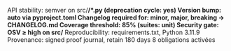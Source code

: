 API stability: semver on src/**/*.py (deprecation cycle: yes)
Version bump: auto via pyproject.toml
Changelog required for: minor, major, breaking → CHANGELOG.md
Coverage threshold: 85% (suites: unit)
Security gate: OSV ≥ high on src/**
Reproducibility: requirements.txt, Python 3.11.9
Provenance: signed proof journal, retain 180 days
8 obligations activées
